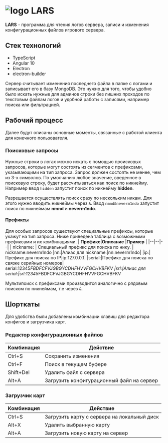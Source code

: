 # ![logo](https://raw.githubusercontent.com/neverm1ndo/libertylogs/master/docs/logo_60x60.png) LARS
**LARS** - программа для чтения логов сервера, записи и изменения конфигурационных файлов игрового сервера.


## Стек технологий

* TypeScript
* Angular 10
* Electron
* electron-builder


Сервер считывает изменения последнего файла в папке с логами и записывает его в базу MongoDB. Это нужно для того, чтобы удобно было искать нужные для админов строки без лишних проходов по текстовым файлам логов и удобной работы с записями, например поиска или фильтрацией.

## Рабочий процесс
Далее будут описаны основные моменты, связанные с работой клиента для конечного пользователя.  
### Поисковые запросы
Нужные строки в логах можно искать с помощью происковых запросов, которые могут состоять из сегментов с префиксами, указывающими на тип запроса. Запрос должен состоять не менее, чем из 3-х символов.
По умолчанию  любое значение, введенное в поисковую строку, будет рассчитываться как поиск по никнейму.
Например ввод `hidden` запустит поиск по никнейму **hidden**.

Разрешается осуществлять поиск сразу по нескольким никам. Для этого нужно вводить никнеймы через `&`.
Ввод `nmnd&neverm1ndo` запустит поиск по никнеймам **nmnd** и **neverm1ndo**.
#### Префиксы
Для особых запросов существуют специальные префиксы, которые укажут на тип запроса. Ниже приведена таблица с возможными префиксами и их комбинациями.
|  **Префикс**|**Описание** |**Пример** |
|--|--|--|
| nickname: | Специальный префикс для поиска по нику.  | nickname:neverm1ndo
|nn:|Алиас для nickname:|nn:neverm1ndo|
|ip:| Префикс для поиска по IP|ip:127.0.0.1|
|serial:|Префикс для поиска по связке серийных номеров| serial:12345*FBDFCFVJGBGYCDHFHVVFGCHVBFKV
|srl:|Алиас для serial:|srl:12345*FBDFCFVJGBGYCDHFHVVFGCHVBFKV

Мультипоиск с префиксами производится аналогично с рядовым поиском по никнеймам, т.е через `&`.

## Шорткаты
Для удобства были добавлены комбинации клавиш для редактора конфигов и загрузчика карт.
### Редактор конфигурационных файлов
| Комбинация | Действие |
|--|--|
| Ctrl+S | Сохранить изменения |
| Ctrl+F | Поиск в текущем буфере |
| Shift+Del | Удалить файл с сервера |
| Alt+A | Загрузить конфигурационный файл на сервер |

### Загрузчик карт
| Комбинация | Действие |
|--|--|
| Ctrl+S | Загрузить карту с сервера на локальный диск |
| Alt+X | Удалить выбранную карту |
| Alt+A | Загрузить новую карту на сервер |
